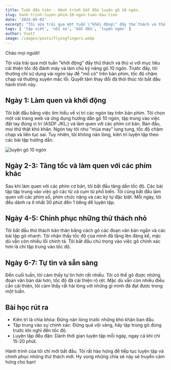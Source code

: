 ```yaml
---
title: Tuần đầu tiên - Hành trình bắt đầu luyện gõ 10 ngón.
slug: hanh-trinh-luyen-phim-10-ngon-tuan-dau-tien
date: '2025-05-02'
excerpt: "Tôi vừa trải qua một tuần \"khởi động\" đầy thử thách và thú vị với mục tiêu cải thiện tốc độ đánh máy và làm chủ kỹ năng gõ 10 ngón."
tags: [ 'tập viết', 'nỗi sợ', 'bắt đầu', 'luyện ngón' ]
author: Viett
image: /images/posts/flyingfingers.webp
---
```


Chào mọi người!

Tôi vừa trải qua một tuần "khởi động" đầy thử thách và thú vị với mục tiêu cải thiện tốc độ đánh máy và làm chủ kỹ năng gõ 10 ngón. Trước đây, tôi thường chỉ sử dụng vài ngón tay để "mổ cò" trên bàn phím, tốc độ chậm chạp và thường xuyên mắc lỗi. Quyết tâm thay đổi đã thôi thúc tôi bắt đầu hành trình này.

## Ngày 1: Làm quen và khởi động

Tôi bắt đầu bằng việc tìm hiểu về vị trí các ngón tay trên bàn phím. Tôi chọn một vài trang web và ứng dụng hướng dẫn gõ 10 ngón, tập trung vào việc đặt tay đúng vị trí (ASDF JKL;) và làm quen với các phím cơ bản. Ban đầu, mọi thứ thật khó khăn. Ngón tay tôi như "múa may" lung tung, tốc độ chậm chạp và liên tục sai. Tuy nhiên, tôi không nản lòng, kiên trì luyện tập theo các bài tập hướng dẫn.

![luyện gõ 10 ngón](/images/posts/typing-10-finger.jpeg)

## Ngày 2-3: Tăng tốc và làm quen với các phím khác

Sau khi làm quen với các phím cơ bản, tôi bắt đầu tăng dần tốc độ. Các bài tập tập trung vào việc gõ các từ và cụm từ phổ biến. Tôi cũng bắt đầu làm quen với các phím số, phím chức năng và các ký tự đặc biệt. Mỗi ngày, tôi đều dành ra ít nhất 30 phút đến 1 tiếng để luyện tập.

## Ngày 4-5: Chinh phục những thử thách nhỏ

Tôi bắt đầu thử thách bản thân bằng cách gõ các đoạn văn bản ngắn và các bài tập gõ nhanh. Tôi nhận thấy tốc độ của mình đã tăng lên đáng kể, mặc dù vẫn còn nhiều lỗi chính tả. Tôi bắt đầu chú trọng vào việc gõ chính xác hơn là chỉ tập trung vào tốc độ.

## Ngày 6-7: Tự tin và sẵn sàng

Đến cuối tuần, tôi cảm thấy tự tin hơn rất nhiều. Tôi có thể gõ được những đoạn văn bản dài hơn, tốc độ đã cải thiện rõ rệt. Mặc dù vẫn còn nhiều điều cần cải thiện, tôi cảm thấy rất hài lòng với những gì mình đã đạt được trong một tuần.

## Bài học rút ra

- Kiên trì là chìa khóa: Đừng nản lòng trước những khó khăn ban đầu.
- Tập trung vào sự chính xác: Đừng quá vội vàng, hãy tập trung gõ đúng trước khi nghĩ đến tốc độ.
- Luyện tập đều đặn: Dành thời gian luyện tập mỗi ngày, ngay cả khi chỉ 15-20 phút.

Hành trình của tôi chỉ mới bắt đầu. Tôi rất hào hứng để tiếp tục luyện tập và chinh phục những thử thách mới.
Hy vọng những chia sẻ này sẽ truyền cảm hứng cho bạn!
